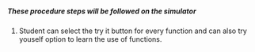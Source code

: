 ##### These procedure steps will be followed on the simulator

1. Student can select the try it button for every function and can also try youself option to learn the use of functions.
